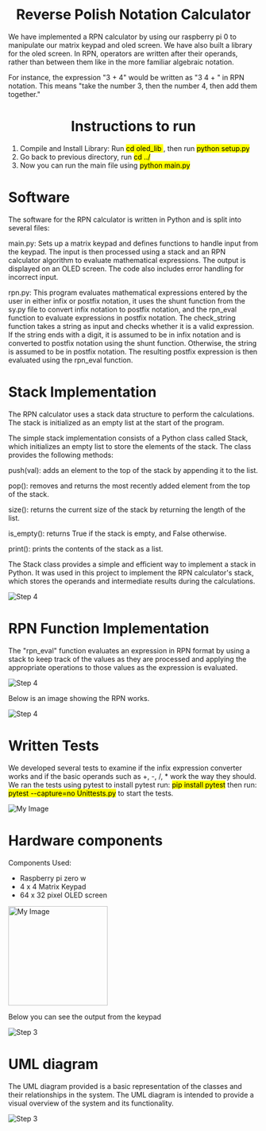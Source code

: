 
<h1 align="center"> Reverse Polish Notation Calculator </h1>


We have implemented a RPN calculator by using our raspberry pi 0 to manipulate our matrix keypad and oled screen. We have also built a library for the oled screen. In RPN, operators are written after their operands, rather than between them like in the more familiar algebraic notation.

For instance, the expression "3 + 4"  would be written as "3 4 + " in RPN notation. This means "take the number 3, then the number 4, then add them together."


<h1 align="center"> Instructions to run </h1>


1. Compile and Install Library: Run <mark>cd oled_lib </mark>, then run <mark>python setup.py</mark>
2. Go back to previous directory, run <mark>cd ../</mark>
2. Now you can run the main file using <mark>python main.py</mark>


# Software 

The software for the RPN calculator is written in Python and is split into several files:

main.py: Sets up a matrix keypad and defines functions to handle input from the keypad. The input is then processed using a stack and an RPN calculator algorithm to evaluate mathematical expressions. The output is displayed on an OLED screen. The code also includes error handling for incorrect input.

rpn.py: This program evaluates mathematical expressions entered by the user in either infix or postfix notation, it uses the shunt function from the sy.py file to convert infix notation to postfix notation, and the rpn_eval function to evaluate expressions in postfix notation. The check_string function takes a string as input and checks whether it is a valid expression. If the string ends with a digit, it is assumed to be in infix notation and is converted to postfix notation using the shunt function. Otherwise, the string is assumed to be in postfix notation. The resulting postfix expression is then evaluated using the rpn_eval function.





<h1 align="left"> Stack Implementation  </h1>

The RPN calculator uses a stack data structure to perform the calculations. The stack is initialized as an empty list at the start of the program.

The simple stack implementation consists of a Python class called Stack, which initializes an empty list to store the elements of the stack. The class provides the following methods:

push(val): adds an element to the top of the stack by appending it to the list.

pop(): removes and returns the most recently added element from the top of the stack.

size(): returns the current size of the stack by returning the length of the list.

is_empty(): returns True if the stack is empty, and False otherwise.

print(): prints the contents of the stack as a list.

The Stack class provides a simple and efficient way to implement a stack in Python. It was used in this project to implement the RPN calculator's stack, which stores the operands and intermediate results during the calculations.




![Step 4](./images/Stack.png)


# RPN Function Implementation

The "rpn_eval" function evaluates an expression in RPN format by using a stack to keep track of the values as they are processed and applying the appropriate operations to those values as the expression is evaluated.

![Step 4](./images/RPNfunction.png)



Below is an image showing the RPN works. 

![Step 4](./images/rpnworking.png)


<h1 align="left"> Written Tests  </h1>

We developed several tests to examine if the infix expression converter works and if the basic operands such as +, -, /, * work the way they should. We ran the tests using pytest to install pytest run: <mark>pip install pytest</mark> then run: <mark>pytest --capture=no Unittests.py</mark> to start the tests.



<img src="./images/Testspass.png" alt="My Image" align="center">




# Hardware components 

Components Used: 

* Raspberry pi zero w 
* 4 x 4 Matrix Keypad 
* 64 x 32 pixel OLED screen 

<img src="./images/Hardware.JPG" alt="My Image" width="200" align="center">



Below you can see the output from the keypad 




![Step 3](./images/Keypad.png)





<h1> UML diagram  </h1>

The UML diagram provided is a basic representation of the classes and their relationships in the system. The UML diagram is intended to provide a visual overview of the system and its functionality.


![Step 3](./images/UML.png)












